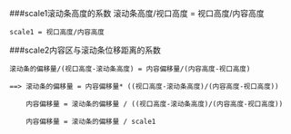 ###scale1滚动条高度的系数
	滚动条高度/视口高度 = 视口高度/内容高度

	scale1 = 视口高度/内容高度


###scale2内容区与滚动条位移距离的系数

	滚动条的偏移量/(视口高度-滚动条高度) = 内容偏移量/(内容高度-视口高度)
	
	==> 滚动条的偏移量 = 内容偏移量* ((视口高度-滚动条高度)/(内容高度-视口高度))
	
		内容偏移量 = 滚动条的偏移量 / ((视口高度-滚动条高度)/(内容高度-视口高度))
	
		内容偏移量 = 滚动条的偏移量 / scale1






